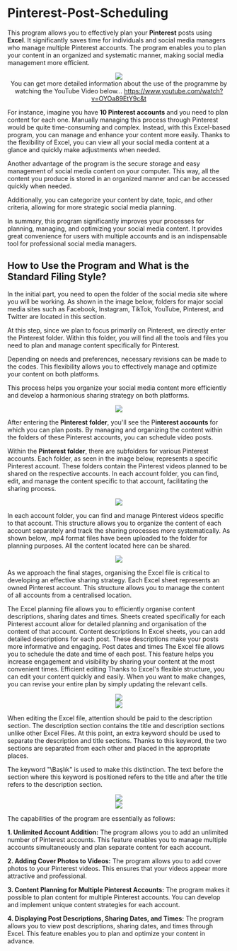 # Pinterest-Post-Scheduling

This program allows you to effectively plan your **Pinterest** posts using **Excel**. It significantly saves time for individuals and social media managers who manage multiple Pinterest accounts. The program enables you to plan your content in an organized and systematic manner, making social media management more efficient.


<div align="center">
  <img src="https://github.com/KrmKaplann/Pinterest-Post-Scheduling/assets/172985380/1e86e9d7-77d1-4046-9512-ad458d091514">
</div>



<div align="center">
  You can get more detailed information about the use of the programme by watching the YouTube Video below...
  <a href="https://www.youtube.com/watch?v=OYOa89EtY9c&t">https://www.youtube.com/watch?v=OYOa89EtY9c&t</a>
</div>



For instance, imagine you have **10 Pinterest accounts** and you need to plan content for each one. Manually managing this process through Pinterest would be quite time-consuming and complex. Instead, with this Excel-based program, you can manage and enhance your content more easily. Thanks to the flexibility of Excel, you can view all your social media content at a glance and quickly make adjustments when needed.

Another advantage of the program is the secure storage and easy management of social media content on your computer. This way, all the content you produce is stored in an organized manner and can be accessed quickly when needed.

Additionally, you can categorize your content by date, topic, and other criteria, allowing for more strategic social media planning.

In summary, this program significantly improves your processes for planning, managing, and optimizing your social media content. It provides great convenience for users with multiple accounts and is an indispensable tool for professional social media managers.

## How to Use the Program and What is the Standard Filing Style?

In the initial part, you need to open the folder of the social media site where you will be working. As shown in the image below, folders for major social media sites such as Facebook, Instagram, TikTok, YouTube, Pinterest, and Twitter are located in this section.

At this step, since we plan to focus primarily on Pinterest, we directly enter the Pinterest folder. Within this folder, you will find all the tools and files you need to plan and manage content specifically for Pinterest.

Depending on needs and preferences, necessary revisions can be made to the codes. This flexibility allows you to effectively manage and optimize your content on both platforms.

This process helps you organize your social media content more efficiently and develop a harmonious sharing strategy on both platforms.

<div align="center">
  <img src="https://github.com/KrmKaplann/Pinterest-Post-Scheduling/assets/172985380/e2f8f3ed-f2af-47c0-8254-26fe7c27f275">
</div>

After entering the **Pinterest** **folder**, you'll see the P**interest accounts** for which you can plan posts. By managing and organizing the content within the folders of these Pinterest accounts, you can schedule video posts.

Within the **Pinterest folder**, there are subfolders for various Pinterest accounts. Each folder, as seen in the image below, represents a specific Pinterest account. These folders contain the Pinterest videos planned to be shared on the respective accounts. In each account folder, you can find, edit, and manage the content specific to that account, facilitating the sharing process.

<div align="center">
  <img src="https://github.com/KrmKaplann/Pinterest-Post-Scheduling/assets/172985380/5d8b7b7f-987a-4eb7-aa2b-f50bf64eb9fe">
</div>

In each account folder, you can find and manage Pinterest videos specific to that account. This structure allows you to organize the content of each account separately and track the sharing processes more systematically. As shown below, .mp4 format files have been uploaded to the folder for planning purposes. All the content located here can be shared.

<div align="center">
  <img src="https://github.com/KrmKaplann/Pinterest-Post-Scheduling/assets/172985380/ad25e6c8-3356-40a2-9fde-f81d15448006">
</div>

As we approach the final stages, organising the Excel file is critical to developing an effective sharing strategy. Each Excel sheet represents an owned Pinterest account. This structure allows you to manage the content of all accounts from a centralised location.

The Excel planning file allows you to efficiently organise content descriptions, sharing dates and times. Sheets created specifically for each Pinterest account allow for detailed planning and organisation of the content of that account. Content descriptions In Excel sheets, you can add detailed descriptions for each post. These descriptions make your posts more informative and engaging. Post dates and times The Excel file allows you to schedule the date and time of each post. This feature helps you increase engagement and visibility by sharing your content at the most convenient times. Efficient editing Thanks to Excel's flexible structure, you can edit your content quickly and easily. When you want to make changes, you can revise your entire plan by simply updating the relevant cells.

<div align="center">
  <img src="https://github.com/KrmKaplann/Pinterest-Post-Scheduling/assets/172985380/a9385388-c49e-4543-835c-cb5b9fd9195e">
</div>

<div align="center">
  <img src="https://github.com/KrmKaplann/Pinterest-Post-Scheduling/assets/172985380/fc4c54fa-f963-4979-aafc-6fd32d2f8ea3">
</div>


When editing the Excel file, attention should be paid to the description section. The description section contains the title and description sections unlike other Excel Files. At this point, an extra keyword should be used to separate the description and title sections. Thanks to this keyword, the two sections are separated from each other and placed in the appropriate places.

The keyword "\Başlık" is used to make this distinction. The text before the section where this keyword is positioned refers to the title and after the title refers to the description section.


<div align="center">
  <img src="https://github.com/KrmKaplann/Pinterest-Post-Scheduling/assets/172985380/c3899a40-7170-483a-a500-c3cec1d768c8">
</div>


<div align="center">
  <img src="https://github.com/KrmKaplann/Pinterest-Post-Scheduling/assets/172985380/194d1872-675d-4627-b1e3-ee30014616f1">
</div>

The capabilities of the program are essentially as follows:

**1. Unlimited Account Addition:** The program allows you to add an unlimited number of Pinterest accounts. This feature enables you to manage multiple accounts simultaneously and plan separate content for each account.

**2. Adding Cover Photos to Videos:** The program allows you to add cover photos to your Pinterest videos. This ensures that your videos appear more attractive and professional.

**3. Content Planning for Multiple Pinterest Accounts:** The program makes it possible to plan content for multiple Pinterest accounts. You can develop and implement unique content strategies for each account.

**4. Displaying Post Descriptions, Sharing Dates, and Times:** The program allows you to view post descriptions, sharing dates, and times through Excel. This feature enables you to plan and optimize your content in advance.

